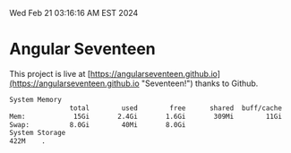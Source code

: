 Wed Feb 21 03:16:16 AM EST 2024

# Angular Seventeen


This project is live at [https://angularseventeen.github.io](https://angularseventeen.github.io "Seventeen!") thanks to Github.

```bash
System Memory
               total        used        free      shared  buff/cache   available
Mem:            15Gi       2.4Gi       1.6Gi       309Mi        11Gi        12Gi
Swap:          8.0Gi        40Mi       8.0Gi
System Storage
422M	.
```
